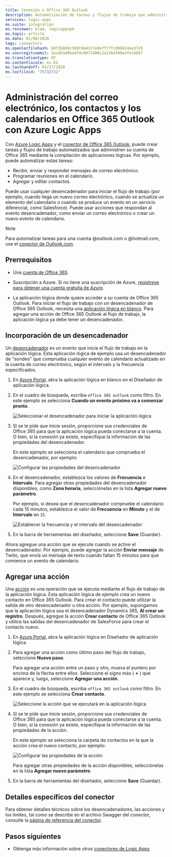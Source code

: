 ```yaml
---
title: Conexión a Office 365 Outlook
description: Automatización de tareas y flujos de trabajo que administran el correo electrónico, los contactos y los calendarios en Office 365 Outlook con Azure Logic Apps
services: logic-apps
ms.suite: integration
ms.reviewer: klam, logicappspm
ms.topic: article
ms.date: 01/08/2020
tags: connectors
ms.openlocfilehash: b0f2b8b9c369fdb42c7e0e7f77fc090424ae3729
ms.sourcegitcommit: 2ec4b3d0bad7dc0071400c2a2264399e4fe34897
ms.translationtype: HT
ms.contentlocale: es-ES
ms.lasthandoff: 03/27/2020
ms.locfileid: "75732731"
---
```

# <a name="manage-email-contacts-and-calendars-in-office-365-outlook-by-using-azure-logic-apps"></a>Administración del correo electrónico, los contactos y los calendarios en Office 365 Outlook con Azure Logic Apps

Con [Azure Logic Apps](../logic-apps/logic-apps-overview.md) y el [conector de Office 365 Outlook](/connectors/office365connector/), puede crear tareas y flujos de trabajo automatizados que administren su cuenta de Office 365 mediante la compilación de aplicaciones lógicas. Por ejemplo, puede automatizar estas tareas:

* Recibir, enviar y responder mensajes de correo electrónico. 
* Programar reuniones en el calendario.
* Agregar y editar contactos. 

Puede usar cualquier desencadenador para iniciar el flujo de trabajo (por ejemplo, cuando llega un nuevo correo electrónico, cuando se actualiza un elemento del calendario o cuando se produce un evento en un servicio diferencial, como Salesforce). Puede usar acciones que respondan al evento desencadenador, como enviar un correo electrónico o crear un nuevo evento de calendario. 

> [!NOTE]
> Para automatizar tareas para una cuenta @outlook.com o @hotmail.com, use el [conector de Outlook.com](../connectors/connectors-create-api-outlook.md).

## <a name="prerequisites"></a>Prerrequisitos

* Una [cuenta de Office 365](https://www.office.com/).

* Suscripción a Azure. Si no tiene una suscripción de Azure, [regístrese para obtener una cuenta gratuita de Azure](https://azure.microsoft.com/free/). 

* La aplicación lógica donde quiere acceder a su cuenta de Office 365 Outlook. Para iniciar el flujo de trabajo con un desencadenador de Office 365 Outlook, necesita una [aplicación lógica en blanco](../logic-apps/quickstart-create-first-logic-app-workflow.md). Para agregar una acción de Office 365 Outlook al flujo de trabajo, la aplicación lógica ya debe tener un desencadenador.

## <a name="add-a-trigger"></a>Incorporación de un desencadenador

Un [desencadenador](../logic-apps/logic-apps-overview.md#logic-app-concepts) es un evento que inicia el flujo de trabajo en la aplicación lógica. Esta aplicación lógica de ejemplo usa un desencadenador de "sondeo" que comprueba cualquier evento de calendario actualizado en la cuenta de correo electrónico, según el intervalo y la frecuencia especificados.

1. En [Azure Portal](https://portal.azure.com), abra la aplicación lógica en blanco en el Diseñador de aplicación lógica.

1. En el cuadro de búsqueda, escriba `office 365 outlook` como filtro. En este ejemplo se selecciona **Cuando un evento próximo va a comenzar pronto**.
   
   ![Seleccionar el desencadenador para iniciar la aplicación lógica](./media/connectors-create-api-office365-outlook/office365-trigger.png)

1. Si se le pide que inicie sesión, proporcione sus credenciales de Office 365 para que la aplicación lógica pueda conectarse a la cuenta. O bien, si la conexión ya existe, especifique la información de las propiedades del desencadenador.

   En este ejemplo se selecciona el calendario que comprueba el desencadenador, por ejemplo:

   ![Configurar las propiedades del desencadenador](./media/connectors-create-api-office365-outlook/select-calendar.png)

1. En el desencadenador, establezca los valores de **Frecuencia** e **Intervalo**. Para agregar otras propiedades del desencadenador disponibles, como **Zona horaria**, selecciónelas en la lista **Agregar nuevo parámetro**.

   Por ejemplo, si desea que el desencadenador compruebe el calendario cada 15 minutos, establezca el valor de **Frecuencia** en **Minuto** y el de **Intervalo** en `15`. 

   ![Establecer la frecuencia y el intervalo del desencadenador](./media/connectors-create-api-office365-outlook/calendar-settings.png)

1. En la barra de herramientas del diseñador, seleccione **Save** (Guardar).

Ahora agregue una acción que se ejecute cuando se active el desencadenador. Por ejemplo, puede agregar la acción **Enviar mensaje** de Twilio, que envía un mensaje de texto cuando faltan 15 minutos para que comience un evento de calendario.

## <a name="add-an-action"></a>Agregar una acción

Una [acción](../logic-apps/logic-apps-overview.md#logic-app-concepts) es una operación que se ejecuta mediante el flujo de trabajo de la aplicación lógica. Esta aplicación lógica de ejemplo crea un nuevo contacto en Office 365 Outlook. Para crear el contacto puede utilizar la salida de otro desencadenador u otra acción. Por ejemplo, supongamos que la aplicación lógica usa el desencadenador Dynamics 365, **Al crear un registro**. Después, agregue la acción **Crear contacto** de Office 365 Outlook y utilice las salidas del desencadenador de SalesForce para crear el contacto nuevo.

1. En [Azure Portal](https://portal.azure.com), abra la aplicación lógica en Diseñador de aplicación lógica.

1. Para agregar una acción como último paso del flujo de trabajo, seleccione **Nuevo paso**. 

   Para agregar una acción entre un paso y otro, mueva el puntero por encima de la flecha entre ellos. Seleccione el signo más ( **+** ) que aparece y, luego, seleccione **Agregar una acción**.

1. En el cuadro de búsqueda, escriba `office 365 outlook` como filtro. En este ejemplo se selecciona **Crear contacto**.

   ![Seleccione la acción que se ejecutará en la aplicación lógica](./media/connectors-create-api-office365-outlook/office365-actions.png) 

1. Si se le pide que inicie sesión, proporcione sus credenciales de Office 365 para que la aplicación lógica pueda conectarse a la cuenta. O bien, si la conexión ya existe, especifique la información de las propiedades de la acción.

   En este ejemplo se selecciona la carpeta de contactos en la que la acción crea el nuevo contacto, por ejemplo:

   ![Configurar las propiedades de la acción](./media/connectors-create-api-office365-outlook/select-contacts-folder.png)

   Para agregar otras propiedades de la acción disponibles, selecciónelas en la lista **Agregar nuevo parámetro**.

1. En la barra de herramientas del diseñador, seleccione **Save** (Guardar).

## <a name="connector-specific-details"></a>Detalles específicos del conector

Para obtener detalles técnicos sobre los desencadenadores, las acciones y los límites, tal como se describe en el archivo Swagger del conector, consulte la [página de referencia del conector](/connectors/office365connector/). 

## <a name="next-steps"></a>Pasos siguientes

* Obtenga más información sobre otros [conectores de Logic Apps](../connectors/apis-list.md)
